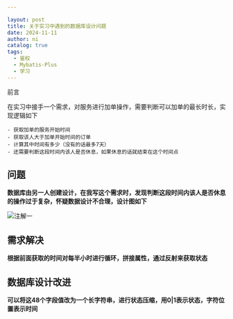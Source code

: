 ```yaml
---

layout: post
title: 关于实习中遇到的数据库设计问题
date: 2024-11-11
author: ni
catalog: true
tags:
  - 鉴权
  - Mybatis-Plus
  - 学习
---
```


前言

​	在实习中接手一个需求，对服务进行加单操作，需要判断可以加单的最长时长，实现逻辑如下

	- 获取加单的服务开始时间
	- 获取该人大于加单开始时间的订单
	- 计算其中时间有多少（没有的话最多7天）
	- 还需要判断这段时间内该人是否休息，如果休息的话就结束在这个时间点

## 问题

​	**数据库由另一人创建设计，在我写这个需求时，发现判断这段时间内该人是否休息的操作过于复杂，怀疑数据设计不合理，设计图如下**

<p>
<img src="https://ni-blog.oss-rg-china-mainland.aliyuncs.com/my-blog/Snipaste_2024-11-15_15-18-52.png" alt="注解一" title="注解一" />
</p>

## 需求解决

**根据前面获取的时间对每半小时进行循环，拼接属性，通过反射来获取状态**

## 数据库设计改进

**可以将这48个字段值改为一个长字符串，进行状态压缩，用0|1表示状态，字符位置表示时间**
